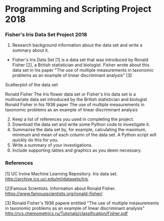 # Programming and Scripting Project 2018

### Fisher's Iris Data Set Project 2018 


1. Research background information about the data set and write a summary about it.
- Fisher's Iris Data Set [1] is a data set that was introduced by Ronald Fisher [2], a British statistician and biologist. Fisher wrote about this data set in his paper "The use of multiple measurements in taxonomic problems as an example of linear discriminant analysis" [3] 


Scatterplot of the data set

Ronald Fisher
The Iris flower data set or Fisher's Iris data set is a multivariate data set introduced by the British statistician and biologist Ronald Fisher in his 1936 paper The use of multiple measurements in taxonomic problems as an example of linear discriminant analysis



2. Keep a list of references you used in completing the project.
3. Download the data set and write some Python code to investigate it.
4. Summarise the data set by, for example, calculating the maximum, minimum and mean of each column of the data set. A Python script will quickly do this for you.
5. Write a summary of your investigations.
6. Include supporting tables and graphics as you deem necessary.





### References
[1] UC Irvine Machine Learning Repository. Iris data set.
http://archive.ics.uci.edu/ml/datasets/Iris.

[2]Famous Scientists. Information about Ronald Fisher. 
https://www.famousscientists.org/ronald-fisher/

[3] Ronald Fisher's 1936 papere entitled "The use of multiple measurements in taxonomic problems as an example of linear discriminant analysis"
http://rcs.chemometrics.ru/Tutorials/classification/Fisher.pdf
